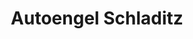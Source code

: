---
title: "Autoengel Schladitz"
url: /schoenebeck-elbe/autoengel-schladitz/
shop: Autowerkstatt
---